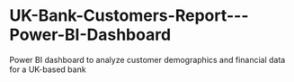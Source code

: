 # UK-Bank-Customers-Report---Power-BI-Dashboard
Power BI dashboard to analyze customer demographics and financial data for a UK-based bank
